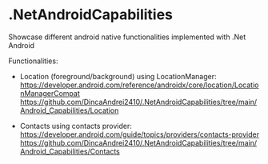 # .NetAndroidCapabilities

Showcase different android native functionalities implemented with .Net Android

Functionalities:
- Location (foreground/background) using LocationManager: https://developer.android.com/reference/androidx/core/location/LocationManagerCompat
  https://github.com/DincaAndrei2410/.NetAndroidCapabilities/tree/main/Android_Capabilities/Location
  
- Contacts using contacts provider: https://developer.android.com/guide/topics/providers/contacts-provider
  https://github.com/DincaAndrei2410/.NetAndroidCapabilities/tree/main/Android_Capabilities/Contacts

